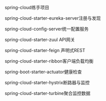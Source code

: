 spring-cloud练手项目

spring-cloud-starter-eureka-server注册与发现

spring-cloud-config-server统一配置服务

spring-cloud-starter-zuul API网关

spring-cloud-starter-feign 声明式REST

spring-cloud-starter-ribbon客户端负载均衡

spring-boot-starter-actuator健康检查

spring-cloud-starter-hystrix断路器与监控

spring-cloud-starter-turbine聚合监控数据
